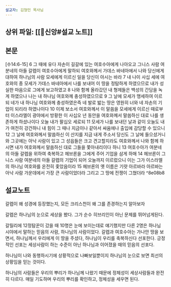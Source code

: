 ```yaml
---
설교자: 김형민 목사님
---
```

## 상위 파일: [[🧭신앙#설교 노트]]

## 본문
[수14:6-15]
6 그 때에 유다 자손이 길갈에 있는 여호수아에게 나아오고 그니스 사람 여분네의 아들 갈렙이 여호수아에게 말하되 여호와께서 가데스 바네아에서 나와 당신에게 대하여 하나님의 사람 모세에게 이르신 일을 당신이 아시는 바라
7 내 나이 사십 세에 여호와의 종 모세가 가데스 바네아에서 나를 보내어 이 땅을 정탐하게 하였으므로 내가 성실한 마음으로 그에게 보고하였고
8 나와 함께 올라갔던 내 형제들은 백성의 간담을 녹게 하였으나 나는 내 하나님 여호와께 충성하였으므로
9 그 날에 모세가 맹세하여 이르되 네가 내 하나님 여호와께 충성하였은즉 네 발로 밟는 땅은 영원히 너와 네 자손의 기업이 되리라 하였나이다
10 이제 보소서 여호와께서 이 말씀을 모세에게 이르신 때로부터 이스라엘이 광야에서 방황한 이 사십오 년 동안을 여호와께서 말씀하신 대로 나를 생존하게 하셨나이다 오늘 내가 팔십오 세로되
11 모세가 나를 보내던 날과 같이 오늘도 내가 여전히 강건하니 내 힘이 그 때나 지금이나 같아서 싸움에나 출입에 감당할 수 있으니
12 그 날에 여호와께서 말씀하신 이 산지를 지금 내게 주소서 당신도 그 날에 들으셨거니와 그곳에는 아낙 사람이 있고 그 성읍들은 크고 견고할지라도 여호와께서 나와 함께 하시면 내가 여호와께서 말씀하신 대로 그들을 쫓아내리이다 하니
13 여호수아가 여분네의 아들 갈렙을 위하여 축복하고 헤브론을 그에게 주어 기업을 삼게 하매
14 헤브론이 그니스 사람 여분네의 아들 갈렙의 기업이 되어 오늘까지 이르렀으니 이는 그가 이스라엘의 하나님 여호와를 온전히 좇았음이라
15 헤브론의 옛 이름은 기럇 아르바라 아르바는 아낙 사람 가운데에서 가장 큰 사람이었더라 그리고 그 땅에 전쟁이 그쳤더라 ^8e08b8

## 설교노트
갈렙이 왜 성경에 등장했는지, 모든 크리스천이 왜 그를 존경하는지 알아보자

갈렙은 하나님의 눈으로 세상을 봤다.
그가 순수 히브리인이 아닌 문제를 뛰어넘게된다.

갈릴리에 12정탐꾼이 갔을 때 10명은 눈에 보이는데로 얘기했지만 다른 2명은 하나님 시야에서 말하는 믿음의 사람, 하나님의 사람이었다.
갈렙과 여호수아는 가나안 땅을 보면서, 하나님께서 우리에게 이 땅을 주셨다, 하나님이 우리를 축복하신다 선포한다.
긍정적인 선포는 세상사람이 하는 수준이 아닌 하나님과 이어졌을 때의 믿음의 선포다.

하나님이 나와 동행하시기에 상황적으로 나빠보일뿐이지 하나님의 눈으로 보면 최선의 상황임을 믿는 것이다.

하나님의 사람들은 우리의 뿌리가 하나님께 나왔기 때문에 정체성이 세상사람들과 완전히 다르다.
매일 기도하며 우리의 뿌리를 확인하고, 정체성을 세우면 된다.


